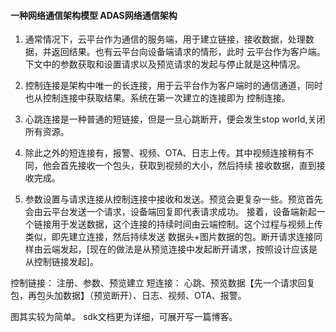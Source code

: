 #### 一种网络通信架构模型 ADAS网络通信架构

1. 通常情况下，云平台作为通信的服务端，用于建立链接，接收数据，处理数据，并返回结果。也有云平台向设备端请求的情形，此时
云平台作为客户端。下文中的参数获取和设置请求以及预览请求的发起与停止就是这种情况。

2. 控制连接是架构中唯一的长连接，用于云平台作为客户端时的通信通道，同时也从控制连接中获取结果。系统在第一次建立的连接即为
控制连接。

3. 心跳连接是一种普通的短链接，但是一旦心跳断开，便会发生stop world,关闭所有资源。

4. 除此之外的短连接有，报警、视频、OTA、日志上传。其中视频连接稍有不同，他会首先接收一个包头，获取到视频的大小，然后持续
接收数据，直到接收完成。

5. 参数设置与请求连接从控制连接中接收和发送。预览会更复杂一些。预览首先会由云平台发送一个请求，设备端回复即代表请求成功。
接着，设备端新起一个链接用于发送数据，这个连接的持续时间由云端控制。这个过程与视频上传类似，即先建立连接，然后持续发送
数据头+图片数据的包。断开请求连接同样由云端发起，[现在的做法是从预览连接中发起断开请求，按照设计应该是从控制链接发起]。

控制链接： 注册、参数、预览建立
短连接： 心跳、预览数据【先一个请求回复包，再包头加数据】（预览断开）、日志、视频、OTA、报警。

图其实较为简单。
sdk文档更为详细，可展开写一篇博客。